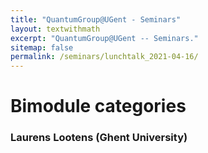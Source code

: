 ```yaml
---
title: "QuantumGroup@UGent - Seminars"
layout: textwithmath
excerpt: "QuantumGroup@UGent -- Seminars."
sitemap: false
permalink: /seminars/lunchtalk_2021-04-16/
---
```


# Bimodule categories
### Laurens Lootens (Ghent University)
